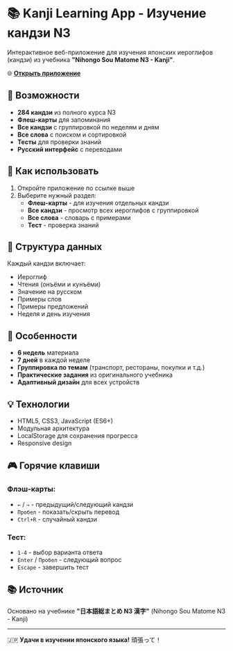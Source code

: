 # 📚 Kanji Learning App - Изучение кандзи N3

Интерактивное веб-приложение для изучения японских иероглифов (кандзи) из учебника **"Nihongo Sou Matome N3 - Kanji"**.

🌐 **[Открыть приложение](https://kutkeldi-dev.github.io/kanji-learning-app/)**

## 🌟 Возможности

- **284 кандзи** из полного курса N3
- **Флеш-карты** для запоминания 
- **Все кандзи** с группировкой по неделям и дням
- **Все слова** с поиском и сортировкой
- **Тесты** для проверки знаний
- **Русский интерфейс** с переводами

## 🚀 Как использовать

1. Откройте приложение по ссылке выше
2. Выберите нужный раздел:
   - **Флеш-карты** - для изучения отдельных кандзи
   - **Все кандзи** - просмотр всех иероглифов с группировкой
   - **Все слова** - словарь с примерами
   - **Тест** - проверка знаний

## 📖 Структура данных

Каждый кандзи включает:
- Иероглиф
- Чтения (онъёми и кунъёми)
- Значение на русском
- Примеры слов
- Примеры предложений
- Неделя и день изучения

## 🎯 Особенности

- **6 недель** материала
- **7 дней** в каждой неделе  
- **Группировка по темам** (транспорт, рестораны, покупки и т.д.)
- **Практические задания** из оригинального учебника
- **Адаптивный дизайн** для всех устройств

## 💡 Технологии

- HTML5, CSS3, JavaScript (ES6+)
- Модульная архитектура
- LocalStorage для сохранения прогресса
- Responsive design

## 🎮 Горячие клавиши

### Флэш-карты:
- `←` / `→` - предыдущий/следующий кандзи
- `Пробел` - показать/скрыть перевод
- `Ctrl+R` - случайный кандзи

### Тест:
- `1-4` - выбор варианта ответа
- `Enter` / `Пробел` - следующий вопрос
- `Escape` - завершить тест

## 📚 Источник

Основано на учебнике **"日本語総まとめ N3 漢字"** (Nihongo Sou Matome N3 - Kanji)

---

🇯🇵 **Удачи в изучении японского языка!** 頑張って！